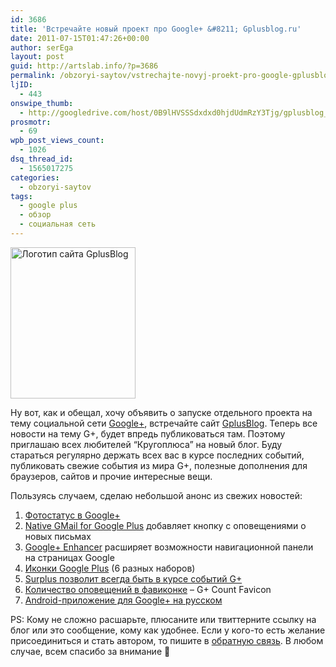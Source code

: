 ```yaml
---
id: 3686
title: 'Встречайте новый проект про Google+ &#8211; Gplusblog.ru'
date: 2011-07-15T01:47:26+00:00
author: serEga
layout: post
guid: http://artslab.info/?p=3686
permalink: /obzoryi-saytov/vstrechajte-novyj-proekt-pro-google-gplusblog-ru/
ljID:
  - 443
onswipe_thumb:
  - http://googledrive.com/host/0B9lHVSSSdxdxd0hjdUdmRzY3Tjg/gplusblog_small_logo.jpg
prosmotr:
  - 69
wpb_post_views_count:
  - 1026
dsq_thread_id:
  - 1565017275
categories:
  - obzoryi-saytov
tags:
  - google plus
  - обзор
  - социальная сеть
---
```

<img class="size-full wp-image-3687 aligncenter" title="gplusblog_small_logo" src="http://googledrive.com/host/0B9lHVSSSdxdxd0hjdUdmRzY3Tjg/gplusblog_small_logo.jpg" alt="Логотип сайта GplusBlog" width="200" height="242" />

Ну вот, как и обещал, хочу объявить о запуске отдельного проекта на тему социальной сети [Google+](http://artslab.info/tag/google-plus/), встречайте сайт [GplusBlog](http://gplusblog.ru). Теперь все новости на тему G+, будет впредь публиковаться там. Поэтому приглашаю всех любителей &#8220;Кругоплюса&#8221; на новый блог. Буду стараться регулярно держать всех вас в курсе последних событий, публиковать свежие события из мира G+, полезные дополнения для браузеров, сайтов и прочие интересные вещи.

Пользуясь случаем, сделаю небольшой анонс из свежих новостей:

  1. [Фотостатус в Google+](http://gplusblog.ru/fotostatus-v-google/)
  2. [Native GMail for Google Plus](http://gplusblog.ru/native-gmail-for-google-plus-dobavlyaet-knopku-opoveshheniya-o-novyx-pismax/) добавляет кнопку с оповещениями о новых письмах
  3. [Google+ Enhancer](http://gplusblog.ru/google-plus-enhacer-rashiryaet-funkcii-navbara/) расширяет возможности навигационной панели на страницах Google
  4. [Иконки Google Plus](http://gplusblog.ru/ikonki_google_plus/) (6 разных наборов)
  5. [Surplus позволит всегда быть в курсе событий G+](http://gplusblog.ru/surplus-pozvolit-vsegda-byt-v-kurse-sobytij-g/)
  6. [Количество оповещений в фавиконке](http://gplusblog.ru/kolichestvo-opoveshhenij-v-favikonke-g-count-favicon/) – G+ Count Favicon
  7. <a title="Android-приложение для Google+ на русском" href="http://gplusblog.ru/android-prilozhenie-dlya-google-na-russkom/" rel="bookmark">Android-приложение для Google+ на русском</a>

PS: Кому не сложно расшарьте, плюсаните или твиттерните ссылку на блог или это сообщение, кому как удобнее. Если у кого-то есть желание присоединиться и стать автором, то пишите в [обратную связь](http://gplusblog.ru/contact/). В любом случае, всем спасибо за внимание 🙂